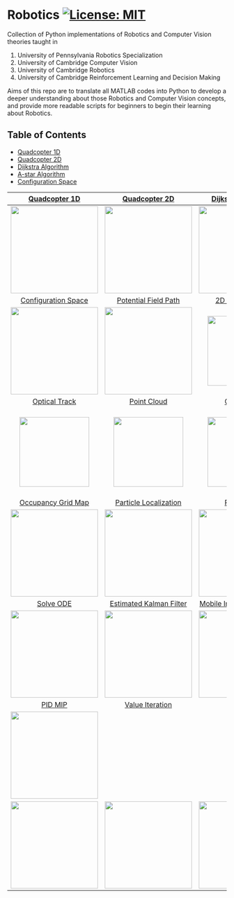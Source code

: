 # Robotics [![License: MIT](https://img.shields.io/badge/License-MIT-yellow.svg)](https://opensource.org/licenses/MIT)
Collection of Python implementations of Robotics and Computer Vision theories taught in 
1. University of Pennsylvania Robotics Specialization 
2. University of Cambridge Computer Vision
3. University of Cambridge Robotics
4. University of Cambridge Reinforcement Learning and Decision Making

Aims of this repo are to translate all MATLAB codes into Python to develop a deeper understanding about those Robotics and Computer Vision concepts, and provide more readable scripts for beginners to begin their learning about Robotics. 

## Table of Contents
+ [Quadcopter 1D](https://github.com/zcemycl/Robotics/blob/master/Aerial%20Robotics/Quadcopter1D.ipynb)
+ [Quadcopter 2D](https://github.com/zcemycl/Robotics/blob/master/Aerial%20Robotics/Quadcopter2D.ipynb) 
+ [Dijkstra Algorithm](https://github.com/zcemycl/Robotics/blob/master/Computational%20Motion%20Planning/DijkstraGrid/DijkstraAlgorithm.ipynb)
+ [A-star Algorithm](https://github.com/zcemycl/Robotics/blob/master/Computational%20Motion%20Planning/Astar/AstarAlgorithm.ipynb)
+ [Configuration Space](https://github.com/zcemycl/Robotics/blob/master/Computational%20Motion%20Planning/ConfigurationSpace/ConfigurationSpace.ipynb)

[Quadcopter 1D](https://github.com/zcemycl/Robotics/blob/master/Aerial%20Robotics/Quadcopter1D.ipynb) | [Quadcopter 2D](https://github.com/zcemycl/Robotics/blob/master/Aerial%20Robotics/Quadcopter2D.ipynb) |[Dijkstra Algorithm](https://github.com/zcemycl/Robotics/blob/master/Computational%20Motion%20Planning/DijkstraGrid/DijkstraAlgorithm.ipynb)|[A-star Algorithm](https://github.com/zcemycl/Robotics/blob/master/Computational%20Motion%20Planning/Astar/AstarAlgorithm.ipynb)
:-------------------------:|:-------------------------:|:--:|:--:
<img src="https://github.com/zcemycl/Robotics/blob/master/Aerial%20Robotics/aerial1d.png" width="200">|<img src="https://github.com/zcemycl/Robotics/blob/master/Aerial%20Robotics/aerial2d.png" width="200">|<img src="https://github.com/zcemycl/Robotics/blob/master/Computational%20Motion%20Planning/DijkstraGrid/Dijkstra.gif" width="200">|<img src="https://github.com/zcemycl/Robotics/blob/master/Computational%20Motion%20Planning/Astar/AStar.gif" width="200">
[Configuration Space](https://github.com/zcemycl/Robotics/blob/master/Computational%20Motion%20Planning/ConfigurationSpace/ConfigurationSpace.ipynb)|[Potential Field Path](https://github.com/zcemycl/Robotics/blob/master/Computational%20Motion%20Planning/PotentialFieldPlanPath/PotentialFieldPath.ipynb)|[2D Homography](https://github.com/zcemycl/Robotics/blob/master/Perception/Logo%20Projection/LogoProjection.ipynb)|[3D Homography](https://github.com/zcemycl/Robotics/blob/master/Perception/3D%20object%20projection/3D%20Homography.ipynb)
<img src="https://github.com/zcemycl/Robotics/blob/master/Computational%20Motion%20Planning/ConfigurationSpace/configspace.png" width="200">|<img src="https://github.com/zcemycl/Robotics/blob/master/Computational%20Motion%20Planning/PotentialFieldPlanPath/result.png" width="200">|<img src="https://github.com/zcemycl/Robotics/blob/master/Perception/Logo%20Projection/result.png" width="160">|<img src="https://github.com/zcemycl/Robotics/blob/master/Perception/3D%20object%20projection/ar_result.png" width="160">
[Optical Track](https://github.com/zcemycl/Robotics/blob/master/Perception/Optical%20Track/CornerTracking.ipynb)|[Point Cloud](https://github.com/zcemycl/Robotics/blob/master/Perception/Point%20Cloud/PointCloud.ipynb)|[Calibration](https://github.com/zcemycl/Robotics/blob/master/Perception/Calibration/calibrationviaChessBoard.ipynb)|[Kalman Filter](https://github.com/zcemycl/Robotics/blob/master/Estimation%20and%20Learning/Kalman%20Filter/BallPathPrediction_KalmanFilter.ipynb)
<img src="https://github.com/zcemycl/Robotics/blob/master/Perception/Optical%20Track/result.png" width="160">|<img src="https://github.com/zcemycl/Robotics/blob/master/Perception/Point%20Cloud/pointcloud.png" width="160">|<img src="https://github.com/zcemycl/Robotics/blob/master/Perception/Calibration/calibrationChessBoard.png" width="160">|<img src="https://github.com/zcemycl/Robotics/blob/master/Estimation%20and%20Learning/Kalman%20Filter/BallPathPrediction.png" width="200">
[Occupancy Grid Map](https://github.com/zcemycl/Robotics/blob/master/Estimation%20and%20Learning/Occupancy%20Grid%20Map/occGridMapping.ipynb)|[Particle Localization](https://github.com/zcemycl/Robotics/blob/master/Estimation%20and%20Learning/Particle%20Localization/ParticleLocalization.ipynb)|[PD Control](https://github.com/zcemycl/Robotics/blob/master/Capstone/PD%20control/PDTrack.ipynb)|[PD Track Arm](https://github.com/zcemycl/Robotics/blob/master/Capstone/PD%20control/ManipTrack.ipynb)
<img src="https://github.com/zcemycl/Robotics/blob/master/Estimation%20and%20Learning/Occupancy%20Grid%20Map/occGridMap.png" width="200">|<img src="https://github.com/zcemycl/Robotics/blob/master/Estimation%20and%20Learning/Particle%20Localization/particleLocalization.png" width="200">|<img src="https://github.com/zcemycl/Robotics/blob/master/Capstone/PD%20control/PDTrackresult.png" width="200">|<img src="https://github.com/zcemycl/Robotics/blob/master/Capstone/PD%20control/PDArm.png" width="200">
[Solve ODE](https://github.com/zcemycl/Robotics/blob/master/Capstone/ODE%20solver/Ordinary%20Differential%20Equation.ipynb)|[Estimated Kalman Filter](https://github.com/zcemycl/Robotics/blob/master/Capstone/Estimated%20Kalman%20Filter/EKF.ipynb)|[Mobile Inverted Pendulum](https://github.com/zcemycl/Robotics/blob/master/Capstone/Mobile%20Inverted%20Pendulum/MIP.ipynb)|[LQR MIP](https://github.com/zcemycl/Robotics/blob/master/Capstone/LQR%20MIP/LQRMIP.ipynb)
<img src="https://github.com/zcemycl/Robotics/blob/master/Capstone/ODE%20solver/ODEresult.png" width="200">|<img src="https://github.com/zcemycl/Robotics/blob/master/Capstone/Estimated%20Kalman%20Filter/EKFresult.png" width="200">|<img src="https://github.com/zcemycl/Robotics/blob/master/Capstone/Mobile%20Inverted%20Pendulum/MIPsimulation.png" width="200">|<img src="https://github.com/zcemycl/Robotics/blob/master/Capstone/LQR%20MIP/LQRMIPresult.png" width="200">
[PID MIP](https://github.com/zcemycl/Robotics/blob/master/Capstone/PID%20MIP/PIDControlMIP.ipynb)|[Value Iteration](https://github.com/zcemycl/Robotics/blob/master/Reinforcemnet%20Learning/ValueIteration.ipynb)|[sarsa](https://github.com/zcemycl/Robotics/blob/master/Reinforcemnet%20Learning/sarsa.ipynb)|[Q-Learning](https://github.com/zcemycl/Robotics/blob/master/Reinforcemnet%20Learning/q-learning.ipynb)
<img src="https://github.com/zcemycl/Robotics/blob/master/Capstone/PID%20MIP/PIDMIPresult.png" width="200">|
<img src="https://github.com/zcemycl/Robotics/blob/master/Reinforcemnet%20Learning/ValIter1.png" width="200">|<img src="https://github.com/zcemycl/Robotics/blob/master/Reinforcemnet%20Learning/sarsa3.png" width="200">|<img src="https://github.com/zcemycl/Robotics/blob/master/Reinforcemnet%20Learning/qlearn3.png" width="200">

